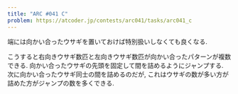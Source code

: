 ```yaml
---
title: "ARC #041 C"
problem: https://atcoder.jp/contests/arc041/tasks/arc041_c
---
```

端には向かい合ったウサギを置いておけば特別扱いしなくても良くなる.

こうすると右向きウサギ数匹と左向きウサギ数匹が向かい合ったパターンが複数できる. 向かい合ったウサギの先頭を固定して間を詰めるようにジャンプする. 次に向かい合ったウサギ同士の間を詰めるのだが, これはウサギの数が多い方が詰めた方がジャンプの数を多くできる.
